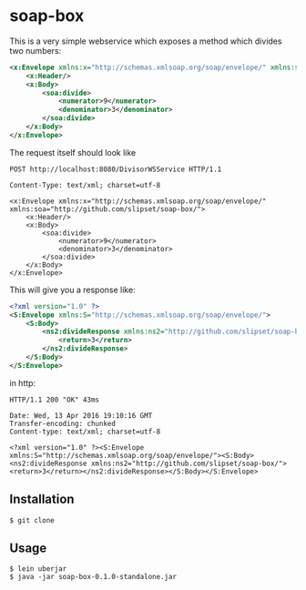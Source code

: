 # soap-box

This is a very simple webservice which exposes a method which divides two numbers:
```xml
<x:Envelope xmlns:x="http://schemas.xmlsoap.org/soap/envelope/" xmlns:soa="http://github.com/slipset/soap-box/">
    <x:Header/>
    <x:Body>
        <soa:divide>
            <numerator>9</numerator>
            <denominator>3</denominator>
        </soa:divide>
    </x:Body>
</x:Envelope>
```
The request itself should look like
```
POST http://localhost:8080/DivisorWSService HTTP/1.1

Content-Type: text/xml; charset=utf-8

<x:Envelope xmlns:x="http://schemas.xmlsoap.org/soap/envelope/" xmlns:soa="http://github.com/slipset/soap-box/">
    <x:Header/>
    <x:Body>
        <soa:divide>
            <numerator>9</numerator>
            <denominator>3</denominator>
        </soa:divide>
    </x:Body>
</x:Envelope>
```

This will give you a response like:
```xml
<?xml version="1.0" ?>
<S:Envelope xmlns:S="http://schemas.xmlsoap.org/soap/envelope/">
    <S:Body>
        <ns2:divideResponse xmlns:ns2="http://github.com/slipset/soap-box/">
            <return>3</return>
        </ns2:divideResponse>
    </S:Body>
</S:Envelope>
```
in http:
```
HTTP/1.1 200 "OK" 43ms

Date: Wed, 13 Apr 2016 19:10:16 GMT
Transfer-encoding: chunked
Content-type: text/xml; charset=utf-8

<?xml version="1.0" ?><S:Envelope xmlns:S="http://schemas.xmlsoap.org/soap/envelope/"><S:Body><ns2:divideResponse xmlns:ns2="http://github.com/slipset/soap-box/"><return>3</return></ns2:divideResponse></S:Body></S:Envelope>

```


## Installation

	$ git clone

## Usage

	$ lein uberjar
    $ java -jar soap-box-0.1.0-standalone.jar

